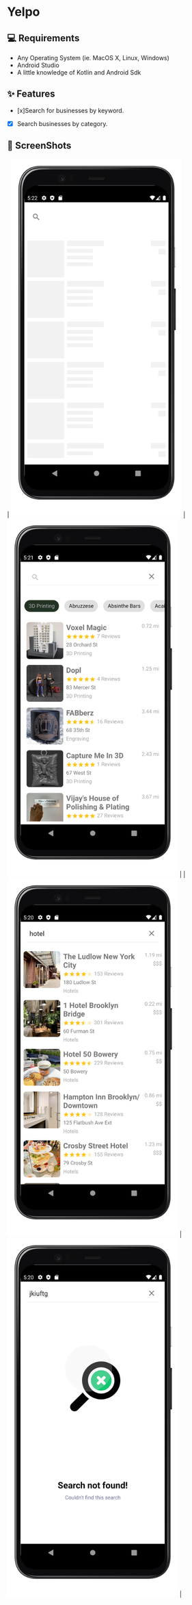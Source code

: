 # Yelpo


## 💻 Requirements

- Any Operating System (ie. MacOS X, Linux, Windows)
- Android Studio
- A little knowledge of Kotlin and Android Sdk

## ✨ Features
- [x]Search for businesses by keyword.
- [x] Search businesses by category.

## 📸 ScreenShots

| <img src="app/src/main/assets/shimmer_loading.png" width="400">  | <img src="app/src/main/assets/home_page.png" width="400">  |
| <img src="app/src/main/assets/search_found.png" width="400">  | <img src="app/src/main/assets/search_not_found.png" width="400">  |


